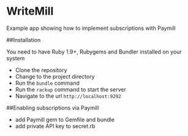 WriteMill
==========================

Example app showing how to implement subscriptions with Paymill

##Installation

You need to have Ruby 1.9+, Rubygems and Bundler installed on your system

- Clone the repository
- Change to the project directory
- Run the `bundle` command
- Run the `rackup` command to start the server
- Navigate to the url `http://localhost:9292`

##Enabling subscriptions via Paymill

- add Paymill gem to Gemfile and bundle
- add private API key to secret.rb
